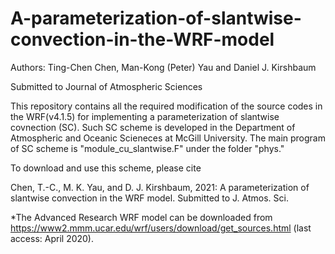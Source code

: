 # A-parameterization-of-slantwise-convection-in-the-WRF-model

Authors: Ting-Chen Chen, Man-Kong (Peter) Yau and Daniel J. Kirshbaum

Submitted to Journal of Atmospheric Sciences

This repository contains all the required modification of the source codes in the WRF(v4.1.5) 
for implementing a parameterization of slantwise covnection (SC). Such SC scheme is developed in 
the Department of Atmospheric and Oceanic Scieneces at McGill University. The main program of 
SC scheme is "module_cu_slantwise.F" under the folder "phys."

To download and use this scheme, please cite 

Chen, T.-C., M. K. Yau, and D. J. Kirshbaum, 2021: A parameterization of slantwise convection in the WRF model. Submitted to J. Atmos. Sci.

*The Advanced Research WRF model can be downloaded from https://www2.mmm.ucar.edu/wrf/users/download/get_sources.html (last access: April 2020).
